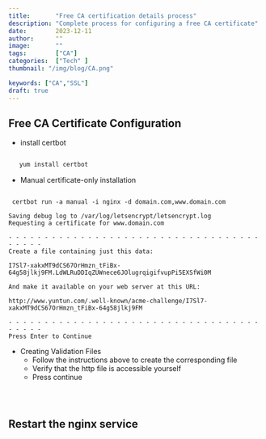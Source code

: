 ```yaml
---
title:       "Free CA certification details process"
description: "Complete process for configuring a free CA certificate"
date:        2023-12-11
author:      ""
image:       ""
tags:        ["CA"]
categories:  ["Tech" ]
thumbnail: "/img/blog/CA.png"

keywords: ["CA","SSL"]
draft: true
---
```



## Free CA Certificate Configuration

+ install certbot

```bash

   yum install certbot

```


+ Manual certificate-only installation

```shell

 certbot run -a manual -i nginx -d domain.com,www.domain.com

```

```shell
Saving debug log to /var/log/letsencrypt/letsencrypt.log
Requesting a certificate for www.domain.com

- - - - - - - - - - - - - - - - - - - - - - - - - - - - - - - - - - - - - - - -
Create a file containing just this data:

I7Sl7-xakxMT9dCS67OrHmzn_tFiBx-64g58jlkj9FM.LdWLRuDDIqZUWnece6JOlugrqigifvupPi5EXSfWi0M

And make it available on your web server at this URL:

http://www.yuntun.com/.well-known/acme-challenge/I7Sl7-xakxMT9dCS67OrHmzn_tFiBx-64g58jlkj9FM

- - - - - - - - - - - - - - - - - - - - - - - - - - - - - - - - - - - - - - - -
Press Enter to Continue

```


+ Creating Validation Files
    +  Follow the instructions above to create the corresponding file
    +  Verify that the http file is accessible yourself 
    + Press continue


```shell
  


```

## Restart the nginx service